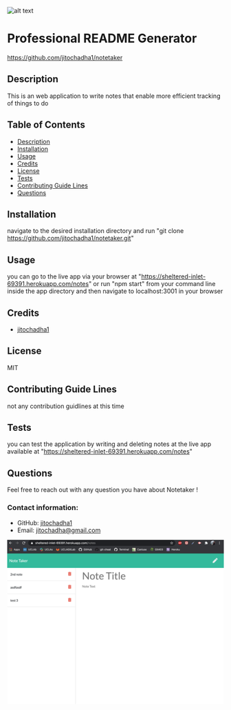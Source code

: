 ![alt text](https://img.icons8.com/material-sharp/2x/software-license.png)
# Professional README Generator

https://github.com/jitochadha1/notetaker
## Description
This is an web application to write notes that enable more efficient tracking of things to do

## Table of Contents
- [Description](#description)
- [Installation](#installation)
- [Usage](#usage)
- [Credits](#credits)
- [License](#license)
- [Tests](#tests)
- [Contributing Guide Lines](#contributing)
- [Questions](#questions)

## Installation
navigate to the desired installation directory and run "git clone https://github.com/jitochadha1/notetaker.git"
## Usage
you can go to the live app via your browser at "https://sheltered-inlet-69391.herokuapp.com/notes" or run "npm start" from your command line inside the app directory and then navigate to localhost:3001 in your browser
## Credits
- [jitochadha1](https://github.com/jitochadha1)


## License
MIT

## Contributing Guide Lines
not any contribution guidlines at this time
## Tests
you can test the application by writing and deleting notes at the live app available at "https://sheltered-inlet-69391.herokuapp.com/notes"
## Questions
Feel free to reach out with any question you have about Notetaker !
### Contact information:
- GitHub: [jitochadha1](https://www.github.com/jitochadha1)
- Email: [jitochadha@gmail.com](mailto:jitochadha@gmail.com)

<img src="Screen Shot 2021-03-09 at 1.10.48 PM.png">